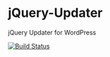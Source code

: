 jQuery-Updater
==============

jQuery Updater for WordPress




[![Build Status](https://travis-ci.org/Ramoonus/jQuery-Updater.png?branch=master)](https://travis-ci.org/Ramoonus/jQuery-Updater)